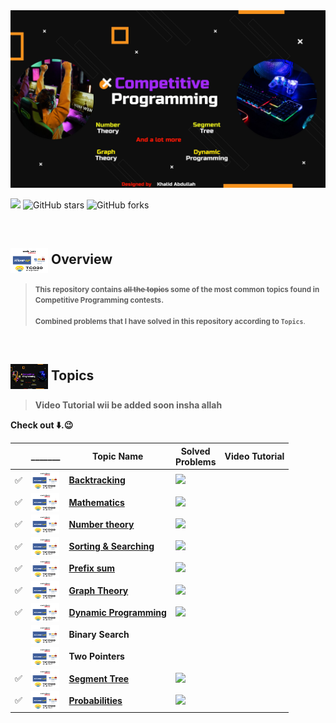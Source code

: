 <img alt="Coding" src="assets/cp banner.jpeg">

![](https://img.shields.io/badge/Competitive-%20Programming-%23E60023.svg)
![GitHub stars](https://img.shields.io/github/stars/khalid586/Competitive-programming-Topics) 
![GitHub forks](https://img.shields.io/github/forks/khalid586/Competitive-programming-Topics) 

<br>

## <img align = "center" src = "assets/mix.png"  width = "60px" height = "40px"> Overview

><small>**This repository contains <del>all the topics</del> some of the most common topics found in Competitive Programming contests.<br><br>
Combined problems that I have solved in this repository according to `Topics`**.</small>

<br>


## <img src = "assets/cp banner.jpeg" align = "center" width = "60px" height = "40px"> Topics

> **Video Tutorial wii be added soon insha allah**

**Check out ⬇️.😉**

| |_______|Topic Name|Solved<br>Problems|Video Tutorial|
|-|-------|----------|------------------|--------|
|✅| <img src = "assets/mix.png" align = "center" width = "45px" height = "30px"> |[**Backtracking**](https://github.com/khalid586/Competitive-programming-Topics/tree/main/Backtracking)| ![](https://img.shields.io/badge/01-%23E60023.svg?style=flat) |  |
|✅| <img src = "assets/mix.png" align = "center" width = "45px" height = "30px"> |[**Mathematics**](https://github.com/khalid586/Competitive-programming-Topics/tree/main/Mathematics)| ![](https://img.shields.io/badge/10-%23E60023.svg?style=flat)|  |
|✅| <img src = "assets/mix.png" align = "center" width = "45px" height = "30px"> |[**Number theory**](https://github.com/khalid586/Competitive-programming-Topics/tree/main/Number%20Theory)| ![](https://img.shields.io/badge/20-%23E60023.svg?style=flat)|  |
|✅| <img src = "assets/mix.png" align = "center" width = "45px" height = "30px"> |[**Sorting & Searching**](https://github.com/khalid586/Competitive-programming-Topics/tree/main/Sorting%20and%20Searching)| ![](https://img.shields.io/badge/10-%23E60023.svg?style=flat)|  |
|✅| <img src = "assets/mix.png" align = "center" width = "45px" height = "30px"> |[**Prefix sum**](https://github.com/khalid586/Competitive-programming-Topics/tree/main/Prefix%20sum)|![](https://img.shields.io/badge/01-%23E60023.svg?style=flat)|  |
|✅| <img src = "assets/mix.png" align = "center" width = "45px" height = "30px"> |[**Graph Theory**](https://github.com/khalid586/Competitive-programming-Topics/tree/main/Graph%20theory)|  ![](https://img.shields.io/badge/28-%23E60023.svg?style=flat)| |
|✅| <img src = "assets/mix.png" align = "center" width = "45px" height = "30px"> |[**Dynamic Programming**](https://github.com/khalid586/Competitive-programming-Topics/tree/main/Dynamic%20programming)| ![](https://img.shields.io/badge/08-%23E60023.svg?style=flat)|   |
|| <img src = "assets/mix.png" align = "center" width = "45px" height = "30px"> |**Binary Search**| |  |
|| <img src = "assets/mix.png" align = "center" width = "45px" height = "30px"> |**Two Pointers**| |  |
|✅| <img src = "assets/mix.png" align = "center" width = "45px" height = "30px"> |[**Segment Tree**](https://github.com/khalid586/Competitive-programming-Topics/tree/main/Segment%20tree)| ![](https://img.shields.io/badge/04-%23E60023.svg?style=flat) |   |
|✅| <img src = "assets/mix.png" align = "center" width = "45px" height = "30px"> |[**Probabilities**](https://github.com/khalid586/Competitive-programming-Topics/tree/main/Probabilities)| ![](https://img.shields.io/badge/01-%23E60023.svg?style=flat)|  |
